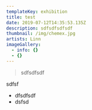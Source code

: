 ```yaml
---
templateKey: exhibition
title: test
date: 2019-07-12T14:35:53.135Z
description: sdfsdfsdfsdf
thumbnail: /img/chemex.jpg
artists: Linn
imageGallery:
  - info: {}
  - {}
---
```

> sdfsdfsdf

sdfsf

* dfsdfsdf
* dsfsd
